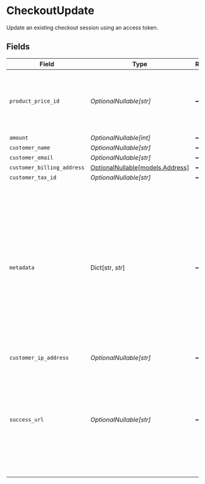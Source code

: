 # CheckoutUpdate

Update an existing checkout session using an access token.


## Fields

| Field                                                                                                                                                                                                                                                    | Type                                                                                                                                                                                                                                                     | Required                                                                                                                                                                                                                                                 | Description                                                                                                                                                                                                                                              |
| -------------------------------------------------------------------------------------------------------------------------------------------------------------------------------------------------------------------------------------------------------- | -------------------------------------------------------------------------------------------------------------------------------------------------------------------------------------------------------------------------------------------------------- | -------------------------------------------------------------------------------------------------------------------------------------------------------------------------------------------------------------------------------------------------------- | -------------------------------------------------------------------------------------------------------------------------------------------------------------------------------------------------------------------------------------------------------- |
| `product_price_id`                                                                                                                                                                                                                                       | *OptionalNullable[str]*                                                                                                                                                                                                                                  | :heavy_minus_sign:                                                                                                                                                                                                                                       | ID of the product price to checkout. Must correspond to a price linked to the same product.                                                                                                                                                              |
| `amount`                                                                                                                                                                                                                                                 | *OptionalNullable[int]*                                                                                                                                                                                                                                  | :heavy_minus_sign:                                                                                                                                                                                                                                       | N/A                                                                                                                                                                                                                                                      |
| `customer_name`                                                                                                                                                                                                                                          | *OptionalNullable[str]*                                                                                                                                                                                                                                  | :heavy_minus_sign:                                                                                                                                                                                                                                       | N/A                                                                                                                                                                                                                                                      |
| `customer_email`                                                                                                                                                                                                                                         | *OptionalNullable[str]*                                                                                                                                                                                                                                  | :heavy_minus_sign:                                                                                                                                                                                                                                       | N/A                                                                                                                                                                                                                                                      |
| `customer_billing_address`                                                                                                                                                                                                                               | [OptionalNullable[models.Address]](../models/address.md)                                                                                                                                                                                                 | :heavy_minus_sign:                                                                                                                                                                                                                                       | N/A                                                                                                                                                                                                                                                      |
| `customer_tax_id`                                                                                                                                                                                                                                        | *OptionalNullable[str]*                                                                                                                                                                                                                                  | :heavy_minus_sign:                                                                                                                                                                                                                                       | N/A                                                                                                                                                                                                                                                      |
| `metadata`                                                                                                                                                                                                                                               | Dict[str, *str*]                                                                                                                                                                                                                                         | :heavy_minus_sign:                                                                                                                                                                                                                                       | Key-value object allowing you to store additional information.<br/><br/>The key must be a string with a maximum length of **40 characters**.<br/>The value must be a string with a maximum length of **500 characters**.<br/>You can store up to **50 key-value pairs**. |
| `customer_ip_address`                                                                                                                                                                                                                                    | *OptionalNullable[str]*                                                                                                                                                                                                                                  | :heavy_minus_sign:                                                                                                                                                                                                                                       | N/A                                                                                                                                                                                                                                                      |
| `success_url`                                                                                                                                                                                                                                            | *OptionalNullable[str]*                                                                                                                                                                                                                                  | :heavy_minus_sign:                                                                                                                                                                                                                                       | URL where the customer will be redirected after a successful payment.You can add the `checkout_id={CHECKOUT_ID}` query parameter to retrieve the checkout session id.                                                                                    |
